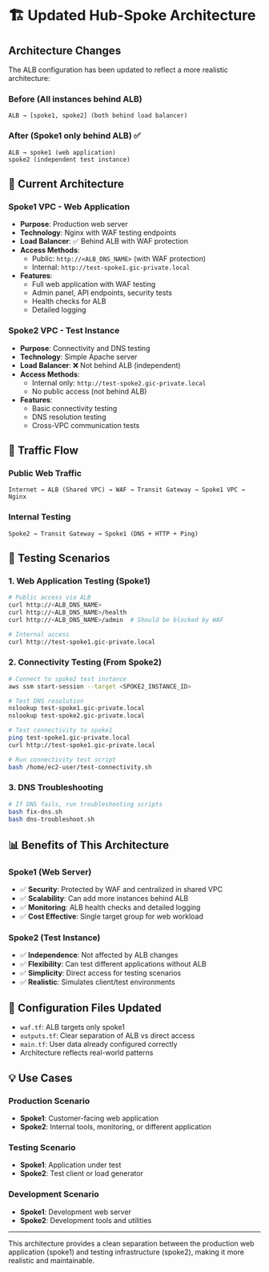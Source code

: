 # 🏗️ Updated Hub-Spoke Architecture

## Architecture Changes

The ALB configuration has been updated to reflect a more realistic architecture:

### **Before** (All instances behind ALB)
```
ALB → [spoke1, spoke2] (both behind load balancer)
```

### **After** (Spoke1 only behind ALB) ✅
```
ALB → spoke1 (web application)
spoke2 (independent test instance)
```

## 🎯 Current Architecture

### **Spoke1 VPC - Web Application**
- **Purpose**: Production web server
- **Technology**: Nginx with WAF testing endpoints  
- **Load Balancer**: ✅ Behind ALB with WAF protection
- **Access Methods**:
  - Public: `http://<ALB_DNS_NAME>` (with WAF protection)
  - Internal: `http://test-spoke1.gic-private.local`
- **Features**:
  - Full web application with WAF testing
  - Admin panel, API endpoints, security tests
  - Health checks for ALB
  - Detailed logging

### **Spoke2 VPC - Test Instance**
- **Purpose**: Connectivity and DNS testing
- **Technology**: Simple Apache server
- **Load Balancer**: ❌ Not behind ALB (independent)
- **Access Methods**:
  - Internal only: `http://test-spoke2.gic-private.local`
  - No public access (not behind ALB)
- **Features**:
  - Basic connectivity testing
  - DNS resolution testing
  - Cross-VPC communication tests

## 🔄 Traffic Flow

### **Public Web Traffic**
```
Internet → ALB (Shared VPC) → WAF → Transit Gateway → Spoke1 VPC → Nginx
```

### **Internal Testing** 
```
Spoke2 → Transit Gateway → Spoke1 (DNS + HTTP + Ping)
```

## 🧪 Testing Scenarios

### **1. Web Application Testing (Spoke1)**
```bash
# Public access via ALB
curl http://<ALB_DNS_NAME>
curl http://<ALB_DNS_NAME>/health
curl http://<ALB_DNS_NAME>/admin  # Should be blocked by WAF

# Internal access
curl http://test-spoke1.gic-private.local
```

### **2. Connectivity Testing (From Spoke2)**
```bash
# Connect to spoke2 test instance
aws ssm start-session --target <SPOKE2_INSTANCE_ID>

# Test DNS resolution
nslookup test-spoke1.gic-private.local
nslookup test-spoke2.gic-private.local

# Test connectivity to spoke1
ping test-spoke1.gic-private.local
curl http://test-spoke1.gic-private.local

# Run connectivity test script
bash /home/ec2-user/test-connectivity.sh
```

### **3. DNS Troubleshooting**
```bash
# If DNS fails, run troubleshooting scripts
bash fix-dns.sh
bash dns-troubleshoot.sh
```

## 📊 Benefits of This Architecture

### **Spoke1 (Web Server)**
- ✅ **Security**: Protected by WAF and centralized in shared VPC
- ✅ **Scalability**: Can add more instances behind ALB
- ✅ **Monitoring**: ALB health checks and detailed logging
- ✅ **Cost Effective**: Single target group for web workload

### **Spoke2 (Test Instance)**  
- ✅ **Independence**: Not affected by ALB changes
- ✅ **Flexibility**: Can test different applications without ALB
- ✅ **Simplicity**: Direct access for testing scenarios
- ✅ **Realistic**: Simulates client/test environments

## 🔧 Configuration Files Updated

- `waf.tf`: ALB targets only spoke1
- `outputs.tf`: Clear separation of ALB vs direct access
- `main.tf`: User data already configured correctly
- Architecture reflects real-world patterns

## 💡 Use Cases

### **Production Scenario**
- **Spoke1**: Customer-facing web application
- **Spoke2**: Internal tools, monitoring, or different application

### **Testing Scenario**  
- **Spoke1**: Application under test
- **Spoke2**: Test client or load generator

### **Development Scenario**
- **Spoke1**: Development web server  
- **Spoke2**: Development tools and utilities

---

This architecture provides a clean separation between the production web application (spoke1) and testing infrastructure (spoke2), making it more realistic and maintainable. 